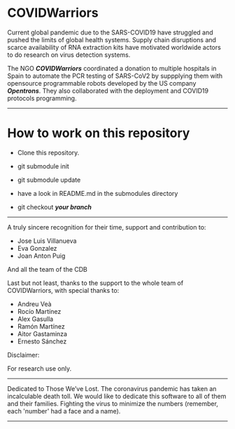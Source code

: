 # COVIDWarriors

Current global pandemic due to the SARS-COVID19 have struggled and pushed the limits of global health systems. Supply chain disruptions and scarce availability of RNA extraction kits have motivated worldwide actors to do research on virus detection systems.

The NGO ***COVIDWarriors*** coordinated a donation to multiple hospitals in Spain to automate the PCR testing of SARS-CoV2 by suppplying them with opensource programmable robots  developed by the US company ***Opentrons***. They also collaborated with the deployment and COVID19 protocols programming.


--------------
# How to work on this repository


- Clone this repository.

- git submodule init
- git submodule update
- have a look in README.md in the submodules directory
- git checkout ***your branch***

--------------
A truly sincere recognition for their time, support and contribution to:

- Jose Luis Villanueva
- Eva Gonzalez
- Joan Anton Puig

And all the team of the CDB

Last but not least, thanks to the support to the whole team of COVIDWarriors, with special thanks to:
- Andreu Veà
- Rocío Martínez
- Alex Gasulla
- Ramón Martínez
- Aitor Gastaminza
- Ernesto Sánchez


Disclaimer:

For research use only.



------------

Dedicated to Those We’ve Lost. The coronavirus pandemic has taken an incalculable death toll.
We would like to dedicate this software to all of them and their families.
Fighting the virus to minimize the numbers (remember, each 'number' had a face and a
name).

------------
